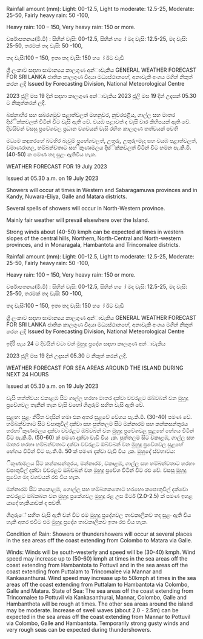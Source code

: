 Rainfall amount (mm): Light: 00-12.5, Light to moderate: 12.5-25, Moderate: 25-50, Fairly heavy rain: 50 -100,

Heavy rain: 100 – 150, Very heavy rain: 150 or more.

වර්ෂාපතනය(මි.මී) : සිහින් වැසි: 00-12.5, සිහින් හ ෝ මද වැසි: 12.5-25, මද වැසි: 25-50, තරමක් තද වැසි: 50 -100,

තද වැසි:100 – 150, ඉතා තද වැසි: 150 හ ෝ ඊට වැඩි

ශ්‍රී ලංකාව සඳහා සාමාන්‍යය කාලගුණ අන්‍ාවැකිය GENERAL WEATHER FORECAST FOR SRI LANKA ජාතික කාලගුණ විදයා මධ්‍යස්ථානහේ, අනාවැකි අංශය මගින් නිකුත් කරන ලදි Issued by Forecasting Division, National Meteorological Centre

2023 ජූලි මස 19 දින්‍ සඳහා කාලගුණ අන්‍ාවැකිය 2023 ජූලි මස 19 දින්‍ උදෑසන්‍ 05.30 ට නිකුත්කරන්‍ ලදි.

බස්නාහිර සහ සබරගමුව පළාත්වලත් මහනුවර, නුවරඑළිය, ගාල්ල සහ මාතර දිස්ික්කවලත් විටින් විට වැසි ඇති වේ. වයඹ පළාවත් ද වැසි වාර කිහිපයක් ඇති වේ. දිවයිවන් වසසු ප්‍රවේශවල ප්‍රධාන වශවයන් වැසි රහිත කාලගුණ තත්වයක් පවතී

මධ්‍යම කඳුකරහේ බටහිර බෑවුම් ප්‍රහේශවලත්, උතුරු, උතුරු-මැද සහ වයඹ පළාත්වලත්, වමාණරාගල, හම්බන්වතාට සහ ිකුණාමලය දිස්ික්කවලත් විටින් විට හමන පැ.කි.මී. (40-50) ක පමණ තද සුළං ඇතිවිය හැක.

WEATHER FORECAST FOR 19 July 2023

Issued at 05.30 a.m. on 19 July 2023

Showers will occur at times in Western and Sabaragamuwa provinces and in Kandy, Nuwara-Eliya, Galle and Matara districts.

Several spells of showers will occur in North-Western province.

Mainly fair weather will prevail elsewhere over the Island.

Strong winds about (40-50) kmph can be expected at times in western slopes of the central hills, Northern, North-Central and North-western provinces, and in Monaragala, Hambantota and Trincomalee districts.

Rainfall amount (mm): Light: 00-12.5, Light to moderate: 12.5-25, Moderate: 25-50, Fairly heavy rain: 50 -100,

Heavy rain: 100 – 150, Very heavy rain: 150 or more.

වර්ෂාපතනය(මි.මී) : සිහින් වැසි: 00-12.5, සිහින් හ ෝ මද වැසි: 12.5-25, මද වැසි: 25-50, තරමක් තද වැසි: 50 -100,

තද වැසි:100 – 150, ඉතා තද වැසි: 150 හ ෝ ඊට වැඩි

ශ්‍රී ලංකාව සඳහා සාමාන්‍යය කාලගුණ අන්‍ාවැකිය GENERAL WEATHER FORECAST FOR SRI LANKA ජාතික කාලගුණ විදයා මධ්‍යස්ථානහේ, අනාවැකි අංශය මගින් නිකුත් කරන ලදි Issued by Forecasting Division, National Meteorological Centre

ඉදිරි පැය 24 ට දිවයින්‍ වටා වන්‍ මුහුදු ප්‍රදේශ සඳහා කාලගුණ අන්‍ාවැකිය

2023 ජූලි මස 19 දින්‍ උදෑසන්‍ 05.30 ට නිකුත් කරන්‍ ලදි.

WEATHER FORECAST FOR SEA AREAS AROUND THE ISLAND DURING NEXT 24 HOURS

Issued at 05.30 a.m. on 19 July 2023

වැසි තත්ත්වය: වකාළඹ සිට ගාල්ල හරහා මාතර දක්වා වවරළට ඔබ්වබන් වන මුහුදු ප්‍රවේශවල තැනින් තැන වැසි වහෝ ගිගුරුම් සහිත වැසි ඇති වේ.

සුළඟ: සුළං නිරිත වදසින් හමා එන අතර සුළවේ වේගය පැ.කි.මී. (30-40) පමණ වේ. හම්බන්වතාට සිට වපාතුවිල් දක්වා සහ පුත්තලම සිට මන්නාරම සහ කන්කසන්තුරය හරහා ිකුණාමලය දක්වා වවරළට ඔබ්වබන් වන මුහුදු ප්‍රවේශවල සුළහේ හේගය විටින් විට පැ.කි.මී. (50-60) ක් පමණ දක්වා වැඩි විය ැක. පුත්තලම සිට වකාළඹ, ගාල්ල සහ මාතර හරහා හම්බන්වතාට දක්වා වවරළට ඔබ්වබන් වන මුහුදු ප්‍රවේශවල සුළහේ හේගය විටින් විට පැ.කි.මී. 50 ක් පමණ දක්වා වැඩි විය ැක. මුහුදේ ස්වභාවය:

ිකුණාමලය සිට කන්කසන්තුරය, මන්නාරම, වකාළඹ, ගාල්ල සහ හම්බන්වතාට හරහා වපාතුවිල් දක්වා වවරළට ඔබ්වබන් වන මුහුදු ප්‍රවේශ විටින් විට රළු වේ. වසසු මුහුදු ප්‍රවේශ මද වශවයන් රළු විය හැක.

මන්නාරම සිට කකොළඹ, ගොල්ල සහ හම්බනකතොට හරහො කපොතුවිල් දක්වො කවරළට ඔබ්කබන වන මුහුදු ප්‍රකේශවල මුහුදු රළ උස මීටර් (2.0-2.5) ක් පමණ ඉහළ යාදේ හැකියාවක් ද පවතී.

ගිගුරුේ සහිත වැසි ඇති වන්‍ විට එම මුහුදු ප්‍රදේශවල තාවකාලිකව තද සුළං ඇති විය හැකි අතර එවිට එම මුහුදු ප්‍රදේශ තාවකාලිකව ඉතා රළු විය හැක.

Condition of Rain: Showers or thundershowers will occur at several places in the sea areas off the coast extending from Colombo to Matara via Galle.

Winds: Winds will be south-westerly and speed will be (30-40) kmph. Wind speed may increase up to (50-60) kmph at times in the sea areas off the coast extending from Hambantota to Pottuvil and in the sea areas off the coast extending from Puttalam to Trincomalee via Mannar and Kankasanthurai. Wind speed may increase up to 50kmph at times in the sea areas off the coast extending from Puttalam to Hambantota via Colombo, Galle and Matara. State of Sea: The sea areas off the coast extending from Trincomalee to Pottuvil via Kankasanthurai, Mannar, Colombo, Galle and Hambanthota will be rough at times. The other sea areas around the island may be moderate. Increase of swell waves (about 2.0 - 2.5m) can be expected in the sea areas off the coast extending from Mannar to Pottuvil via Colombo, Galle and Hambantota. Temporarily strong gusty winds and very rough seas can be expected during thundershowers.
